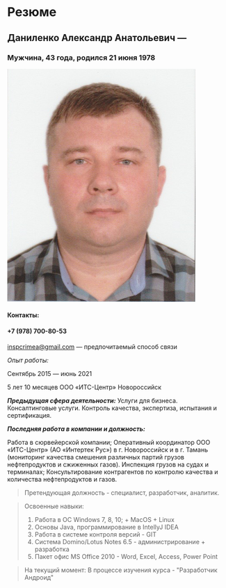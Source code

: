 # Резюме 
## **Даниленко Александр Анатольевич** — 
### Мужчина, 43 года, родился 21 июня 1978

![Фото-Даниленко А.А.](img/Danilenko-Photo.png)

#### Контакты:
#### +7 (978) 700-80-53
inspcrimea@gmail.com — предпочитаемый способ связи

*Опыт работы:*

Сентябрь 2015 — июнь 2021

5 лет 10 месяцев
ООО «ИТС-Центр»
Новороссийск

***Предыдущая сфера деятельности:***
Услуги для бизнеса. Консалтинговые услуги.
Контроль качества, экспертиза, испытания и сертификация.

***Последняя работа в компании и должность:***

Работа в сюрвейерской компании; Оперативный координатор ООО «ИТС-Центр» (АО «Интертек Рус») в г. Новороссийск и в г. Тамань (мониторинг качества смешения различных партий грузов нефтепродуктов и сжиженных газов). Инспекция грузов на судах и терминалах; Консультирование контрагентов по контролю качества и количества нефтепродуктов и газов.

>Претендующая должность - специалист, разработчик, аналитик.

>Освоенные навыки:
>1. Работа в ОС Windows 7, 8, 10; + МасOS + Linux
>2. Основы Java, программирование в IntellyJ IDEA
>3. Работа в системе контроля версий - GIT
>4. Система Domino/Lotus Notes 6.5 - администрирование + разработка
>5. Пакет офис MS Office 2010 - Word, Excel, Access, Power Point

>На текущий момент: В процессе изучения курса - "Разработчик Андроид"